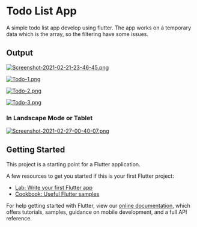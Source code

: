 # Todo List App 

A simple todo list app develop using flutter. The app works on a temporary data which is the array, so the filtering have some issues.
 
## Output

[![Screenshot-2021-02-21-23-46-45.png](https://i.postimg.cc/mg9V6jHN/Screenshot-2021-02-21-23-46-45.png)](https://postimg.cc/pm2DmDkp)

[![Todo-1.png](https://i.postimg.cc/fTGtT2ht/Todo-1.png)](https://postimg.cc/gnKkgKjm)

[![Todo-2.png](https://i.postimg.cc/yYc994jX/Todo-2.png)](https://postimg.cc/8jkjQYqj)

[![Todo-3.png](https://i.postimg.cc/bwPn9CFX/Todo-3.png)](https://postimg.cc/ZCf0TcSj)

### In Landscape Mode or Tablet 

[![Screenshot-2021-02-27-00-40-07.png](https://i.postimg.cc/PJWs0MxJ/Screenshot-2021-02-27-00-40-07.png)](https://postimg.cc/rRwPrx52)

## Getting Started

This project is a starting point for a Flutter application.

A few resources to get you started if this is your first Flutter project:

- [Lab: Write your first Flutter app](https://flutter.dev/docs/get-started/codelab)
- [Cookbook: Useful Flutter samples](https://flutter.dev/docs/cookbook)

For help getting started with Flutter, view our
[online documentation](https://flutter.dev/docs), which offers tutorials,
samples, guidance on mobile development, and a full API reference.
